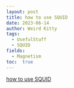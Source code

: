 ```yaml
---
layout: post
title: how to use SQUID
date: 2023-06-14
author: Weird Kitty
tags: 
  - UsefulStuff 
  - SQUID
fields: 
  - Magnetism
toc:  true
---
```



[how to use SQUID](/_post_file/squid.pdf)
